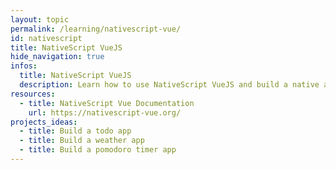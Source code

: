 ```yaml
---
layout: topic
permalink: /learning/nativescript-vue/
id: nativescript
title: NativeScript VueJS
hide_navigation: true
infos:
  title: NativeScript VueJS
  description: Learn how to use NativeScript VueJS and build a native app in one month
resources:
  - title: NativeScript Vue Documentation
    url: https://nativescript-vue.org/
projects_ideas:
  - title: Build a todo app
  - title: Build a weather app
  - title: Build a pomodoro timer app
---
```

